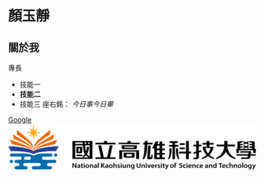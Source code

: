 # 顏玉靜

## 關於我

專長
* 技能一
* **技能二**
* 技能三
座右銘： *今日事今日畢*

[Google](http://www.google.com)
![nkust](nkust.png)
